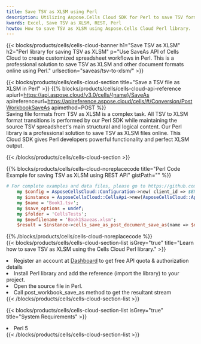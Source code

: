 ```yaml
---
title: Save TSV as XLSM using Perl 
description: Utilizing Aspose.Cells Cloud SDK for Perl to save TSV format file as XLSM format file. 
kwords: Excel, Save TSV as XLSM, REST, Perl
howto: How to save TSV as XLSM using Aspose.Cells Cloud Perl library.
---
```



{{< blocks/products/cells/cells-cloud-banner h1="Save TSV as XLSM" h2="Perl library for saving TSV as XLSM" p="Use SaveAs API of Cells Cloud to create customized spreadsheet workflows in Perl. This is a professional solution to save TSV as XLSM and other document formats online using Perl." urlsection="saveas/tsv-to-xlsm/" >}}

{{< blocks/products/cells/cells-cloud-section  title="Save a TSV file as XLSM in Perl" >}}
{{% blocks/products/cells/cells-cloud-api-reference  apiurl=https://api.aspose.cloud/v3.0/cells/{name}/SaveAs  apireferenceurl=https://apireference.aspose.cloud/cells/#/Conversion/PostWorkbookSaveAs  apimethod=POST %}}
<br/>
Saving file formats from TSV as XLSM is a complex task. All TSV to XLSM format transitions is performed by our Perl SDK while maintaining the source TSV spreadsheet's main structural and logical content. Our Perl library is a professional solution to save TSV as XLSM files online. This Cloud SDK gives Perl developers powerful functionality and perfect XLSM output.

{{< /blocks/products/cells/cells-cloud-section >}}

{{% blocks/products/cells/cells-cloud-noreplacecode title="Perl Code Example for saving TSV as XLSM using REST API" gistPath="" %}}
  
```perl
# For complete examples and data files, please go to https://github.com/aspose-cells-cloud/aspose-cells-cloud-perl/
    my $config = AsposeCellsCloud::Configuration->new( client_id => $ENV{'ProductClientId'}, client_secret => $ENV{'ProductClientSecret'});
    my $instance = AsposeCellsCloud::CellsApi->new(AsposeCellsCloud::ApiClient->new( $config));
    my $name = 'Book1.tsv';
    my $save_options = undef;
    my $folder = 'CellsTests';
    my $newfilename = 'Book1Saveas.xlsm';
    $result = $instance->cells_save_as_post_document_save_as(name => $name,save_options => $save_options, newfilename => $newfilename, folder => $folder);
```
  
{{% /blocks/products/cells/cells-cloud-noreplacecode  %}}
<br/>
{{< blocks/products/cells/cells-cloud-section-list isGrey="true"  title="Learn how to save TSV as XLSM using the Cells Cloud Perl library." >}}
<li>Register an account at <a href="https://dashboard.aspose.cloud/">Dashboard</a> to get free API quota & authorization details</li>
<li>Install Perl library and add the reference (import the library) to your project.</li>
<li>Open the source file in Perl.</li>
<li>Call post_workbook_save_as method to get the resultant stream</li>
{{< /blocks/products/cells/cells-cloud-section-list >}}

{{< blocks/products/cells/cells-cloud-section-list isGrey="true"  title="System Requirements" >}}
<li>Perl 5</li>
{{< /blocks/products/cells/cells-cloud-section-list >}}
